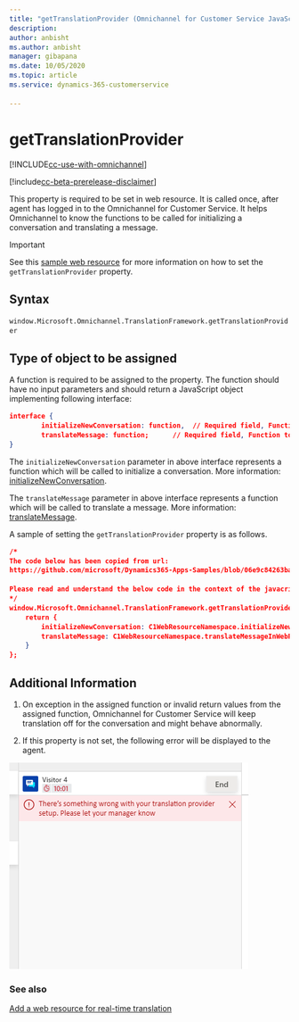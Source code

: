 ```yaml
---
title: "getTranslationProvider (Omnichannel for Customer Service JavaScript property reference) | MicrosoftDocs"
description: 
author: anbisht
ms.author: anbisht
manager: gibapana
ms.date: 10/05/2020
ms.topic: article
ms.service: dynamics-365-customerservice

---
```


# getTranslationProvider

[!INCLUDE[cc-use-with-omnichannel](../../../../includes/cc-use-with-omnichannel.md)]

[!include[cc-beta-prerelease-disclaimer](../../../../includes/cc-beta-prerelease-disclaimer.md)]

This property is required to be set in web resource. It is called once, after agent has logged in to the Omnichannel for Customer Service. It helps Omnichannel to know the functions to be called for initializing a conversation and translating a message. 

> [!IMPORTANT]
> See this [sample web resource](https://github.com/microsoft/Dynamics365-Apps-Samples/blob/06e9c84263bac81e7411f95365c5e792aca15122/customer-service/omnichannel/real-time-translation/webResourceV2.js#L452) for more information on how to set the `getTranslationProvider` property.

## Syntax

`window.Microsoft.Omnichannel.TranslationFramework.getTranslationProvider`

## Type of object to be assigned

A function is required to be assigned to the property. The function should have no input parameters and should return a JavaScript object implementing following interface:

```json
interface { 
        initializeNewConversation: function,  // Required field, Function to be called to initialize a conversation
        translateMessage: function;      // Required field, Function to be called to translate a message
}
```

The `initializeNewConversation` parameter in above interface represents a function which will be called to initialize a conversation. More information: [initializeNewConversation](https://docs.microsoft.com/en-us/dynamics365/omnichannel/developer/reference/methods/initializenewconversation).

The `translateMessage` parameter in above interface represents a function which will be called to translate a message. More information: [translateMessage](https://docs.microsoft.com/en-us/dynamics365/omnichannel/developer/reference/methods/translatemessage).

A sample of setting the `getTranslationProvider` property is as follows.

```json
/* 
The code below has been copied from url: 
https://github.com/microsoft/Dynamics365-Apps-Samples/blob/06e9c84263bac81e7411f95365c5e792aca15122/customer-service/omnichannel/real-time-translation/webResourceV2.js#L452

Please read and understand the below code in the context of the javacript file linked above. 
*/
window.Microsoft.Omnichannel.TranslationFramework.getTranslationProvider = function () {
	return {
		initializeNewConversation: C1WebResourceNamespace.initializeNewConversationInWebResource,
		translateMessage: C1WebResourceNamespace.translateMessageInWebResource
	}
};
```

## Additional Information
1. On exception in the assigned function or invalid return values from the assigned function, Omnichannel for Customer Service will keep translation off for the conversation and might behave abnormally.

2. If this property is not set, the following error will be displayed to the agent.

![initializeNewConversation error message](../../../media/initializeconversation-api-error.png "initializeNewConversation error message")


### See also

[Add a web resource for real-time translation](../../how-to/add-web-resource-real-time-translation.md)  
